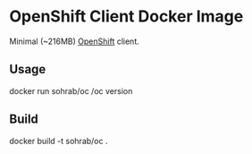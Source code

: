 OpenShift Client Docker Image
===

Minimal (~216MB) [OpenShift](https://www.openshift.org/) client.

Usage
---

  docker run sohrab/oc /oc version

Build
---

  docker build -t sohrab/oc .

